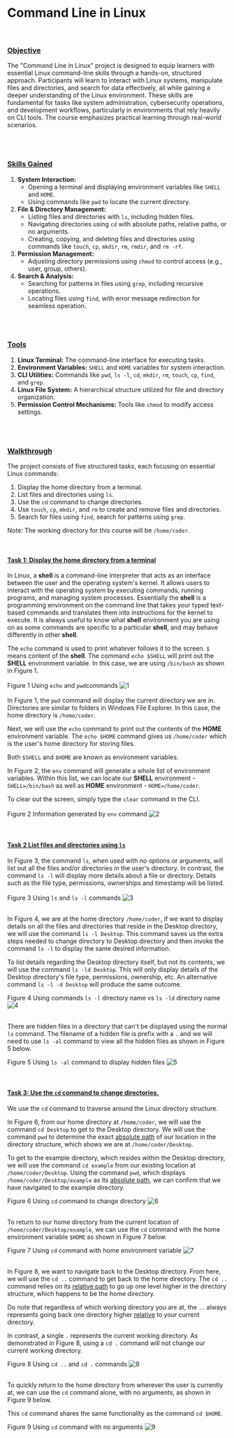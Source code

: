 # Command Line in Linux
</br>

### <ins>Objective</ins>

The "Command Line in Linux" project is designed to equip learners with essential Linux command-line skills through a hands-on, structured approach. Participants will learn to interact with Linux systems, manipulate files and directories, and search for data effectively, all while gaining a deeper understanding of the Linux environment. These skills are fundamental for tasks like system administration, cybersecurity operations, and development workflows, particularly in environments that rely heavily on CLI tools. The course emphasizes practical learning through real-world scenarios.

</br></br>
### <ins>Skills Gained</ins>

1. **System Interaction:**
    - Opening a terminal and displaying environment variables like `SHELL` and `HOME`.
    - Using commands like `pwd` to locate the current directory.
2. **File & Directory Management:**
   - Listing files and directories with `ls`, including hidden files.
   - Navigating directories using `cd` with absolute paths, relative paths, or no arguments.
   - Creating, copying, and deleting files and directories using commands like `touch`, `cp`, `mkdir`, `rm`, `rmdir`, and `rm -rf`.
3. **Permission Management:**
     - Adjusting directory permissions using `chmod` to control access (e.g., user, group, others).
4. **Search & Analysis:**
   - Searching for patterns in files using `grep`, including recursive operations.
   - Locating files using `find`, with error message redirection for seamless operation.

</br></br>
### <ins>Tools</ins>

1. **Linux Terminal:** The command-line interface for executing tasks.
2. **Environment Variables:** `SHELL` and `HOME` variables for system interaction.
3. **CLI Utilities:** Commands like `pwd`, `ls -l`, `cd`, `mkdir`, `rm`, `touch`, `cp`, `find`, and `grep`.
4. **Linux File System:** A hierarchical structure utilized for file and directory organization.
5. **Permission Control Mechanisms:** Tools like `chmod` to modify access settings.
 
</br></br>

### <ins>Walkthrough</ins>

The project consists of five structured tasks, each focusing on essential Linux commands:
1. Display the home directory from a terminal.
2. List files and directories using `ls`.
3. Use the `cd` command to change directories.
4. Use `touch`, `cp`, `mkdir`, and `rm` to create and remove files and directories.
5. Search for files using `find`, search for patterns using `grep`.

Note: The working directory for this course will be `/home/coder`.

</br>

#### <ins>Task 1: Display the home directory from a terminal</ins>

In Linux, a **shell** is a command-line interpreter that acts as an interface between the user and the operating system's kernel. It allows users to interact with the operating system by executing commands, running programs, and managing system processes. Essentially the **shell** is a programming environment on the command line that takes your typed text-based commands and translates them into instructions for the kernel to execute. It is always useful to know what **shell** environment you are using on as some commands are specific to a particular **shell**, and may behave differently in other **shell**.

The `echo` command is used to print whatever follows it to the screen. `$` means content of the **shell**. The command `echo $SHELL` will print out the **SHELL** environment variable. In this case, we are using `/bin/bash` as shown in Figure 1.
</br></br>
Figure 1 Using `echo` and `pwd`commands
![1](https://github.com/chiahsing-loh/Command-Line-in-Linux/blob/main/Images/Figure%201%20Usage%20of%20commands%20-%20echo%20and%20pwd.png)
</br></br>
In Figure 1, the `pwd` command will display the current directory we are in. Directories are similar to folders in Windows File Explorer. In this case, the home directory is `/home/coder`.

Next, we will use the `echo` command to print out the contents of the **HOME** environment variable. The `echo $HOME` command gives us `/home/coder` which is the user's home directory for storing files.

Both `$SHELL` and `$HOME` are known as environment variables.

In Figure 2, the `env` command will generate a whole list of environment variables. Within this list, we can locate our **SHELL** environment - `SHELL=/bin/bash` as well as **HOME** environment - `HOME=/home/coder`.

To clear out  the screen, simply type the `clear` command in the CLI.
</br></br>
Figure 2 Information generated by `env` command
![2](https://github.com/chiahsing-loh/Command-Line-in-Linux/blob/main/Images/Figure%202%20Information%20generated%20by%20env%20command.png)
</br></br></br>

#### <ins>Task 2 List files and directories using `ls`</ins>

In Figure 3, the command `ls`, when used with no options or arguments, will list out all the files and/or directories in the user's directory. In contrast, the command `ls -l` will display more details about a file or directory. Details such as the file type, permissions, ownerships and timestamp will be listed.
</br></br>
Figure 3 Using `ls` and `ls -l` commands
![3](https://github.com/chiahsing-loh/Command-Line-in-Linux/blob/main/Images/Figure%203%20Using%20ls%20and%20ls%20-l%20commands.png)
</br></br>

In Figure 4, we are at the home directory `/home/coder`, if we want to display details on all the files and directories that reside in the Desktop directory, we will use the command `ls -l Desktop`. This command saves us the extra steps needed to change directory to Desktop directory and then invoke the command `ls -l` to display the same desired information.

To list details regarding the Desktop directory itself, but not its contents, we will use the command `ls -ld Desktop`. This will only display details of the Desktop directory's file type, permissions, ownership, etc. An alternative command `ls -l -d Desktop` will produce the same outcome.


Figure 4 Using commands `ls -l` directory name vs `ls -ld` directory name
![4](https://github.com/chiahsing-loh/Command-Line-in-Linux/blob/main/Images/Figure%204%20Using%20commands%20ls%20-l%20directory%20name%20vs%20ls%20-ld%20directory%20name.png)
</br></br>

There are hidden files in a directory that can't be displayed using the normal `ls` command. The filename of a hidden file is prefix with a `.` and we will need to use `ls -al` command to view all the hidden files as shown in Figure 5 below.

Figure 5 Using `ls -al` command to display hidden files
![5](https://github.com/chiahsing-loh/Command-Line-in-Linux/blob/main/Images/Figure%205%20Using%20ls%20-al%20command%20to%20display%20hidden%20files.png)
</br></br></br>

#### <ins>Task 3: Use the `cd` command to change directories.</ins>

We use the `cd` command to traverse around the Linux directory structure.

In Figure 6, from our home directory at `/home/coder`, we will use the command `cd Desktop` to get to the Desktop directory. We will use the command `pwd` to determine the exact <ins>absolute path</ins> of our location in the directory structure, which shows we are at `/home/coder/Desktop`. 

To get to the example directory, which resides within the Desktop directory, we will use the command `cd example` from our existing location at `/home/coder/Desktop`. Using the command `pwd`, which displays `/home/coder/Desktop/example` as its <ins>absolute path</ins>, we can confirm that we have navigated to the example directory.

Figure 6 Using `cd` command to change directory
![6](https://github.com/chiahsing-loh/Command-Line-in-Linux/blob/main/Images/Figure%206%20Using%20cd%20command%20to%20change%20directory.png)
</br></br>

To return to our home directory from the current location of `/home/coder/Desktop/example`, we can use the `cd` command with the home environment variable `$HOME` as shown in Figure 7 below.

Figure 7 Using `cd` command with home environment variable
![7](https://github.com/chiahsing-loh/Command-Line-in-Linux/blob/main/Images/Figure%207%20Using%20cd%20command%20with%20home%20environment%20variable.png)
</br></br>

In Figure 8, we want to navigate back to the Desktop directory. From here, we will use the `cd ..` command to get back to the home directory. The `cd ..` command relies on its <ins>relative path</ins> to go up one level higher in the directory structure, which happens to be the home directory.

Do note that regardless of which working directory you are at, the `..` always represents going back one directory higher <ins>relative</ins> to your current directory. 

In contrast, a single `.` represents the current working directory. As demonstrated in Figure 8, using a `cd .` command will not change our current working directory. 


Figure 8 Using `cd ..`  and `cd .` commands
![8](https://github.com/chiahsing-loh/Command-Line-in-Linux/blob/main/Images/Figure%208%20Using%20cd%20..%20%20and%20cd%20.%20command.png)
</br></br>

To  quickly return to the home directory from wherever the user is currently at, we can use the `cd` command alone, with no arguments,  as shown in Figure 9 below.

This `cd` command shares the same functionality as the command `cd $HOME`.

Figure 9 Using `cd` command with no arguments 
![9](https://github.com/chiahsing-loh/Command-Line-in-Linux/blob/main/Images/Figure%209%20Using%20cd%20command%20with%20no%20arguments.png)
</br></br>





